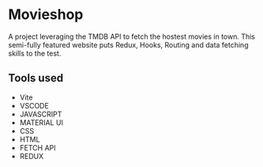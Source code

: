 # Movieshop
A project leveraging the TMDB API to fetch the hostest movies in town. This semi-fully featured website puts Redux, Hooks, Routing and data fetching skills to the test.

## Tools used
- Vite
- VSCODE
- JAVASCRIPT
- MATERIAL UI
- CSS
- HTML
- FETCH API
- REDUX
